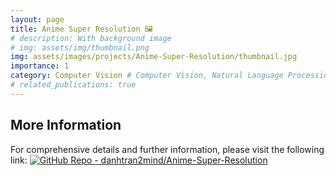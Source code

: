 ```yaml
---
layout: page
title: Anime Super Resolution 🖼️
# description: With background image
# img: assets/img/thumbnail.png
img: assets/images/projects/Anime-Super-Resolution/thumbnail.jpg
importance: 1
category: Computer Vision # Computer Vision, Natural Language Processing, Audio, Reinforcement Learning, Tabular
# related_publications: true
---
```


<!-- Include marked.js for Markdown parsing -->
<script src="https://cdn.jsdelivr.net/npm/marked/marked.min.js"></script>

<!-- Container for README content -->
<div id="readme-content"></div>

<script>
// Define the base URL for the repository
const baseUrl = 'https://raw.githubusercontent.com/danhtran2mind/Anime-Super-Resolution/main/';
const readmeUrl = baseUrl + 'README.md';

// Function to replace relative paths with absolute paths
function replaceRelativePaths(content, baseUrl) {
  const normalizedBaseUrl = baseUrl.endsWith('/') ? baseUrl : `${baseUrl}/`;
  let updatedContent = content
    .replace(/!\[(.*?)\]\((?!http)(.*?)\)/g, (match, alt, path) => {
      const cleanPath = path.replace(/^\.\//, '').replace(/^\//, '');
      return `![${alt}](${normalizedBaseUrl}${cleanPath})`;
    })
    .replace(/<img src="(?!http)([^"]+)"/g, (match, path) => {
      const cleanPath = path.replace(/^\.\//, '').replace(/^\//, '');
      return `<img src="${normalizedBaseUrl}${cleanPath}"`;
    })
    .replace(/<a href="(?!http)([^"]+)"/g, (match, path) => {
      const cleanPath = path.replace(/^\.\//, '').replace(/^\//, '');
      return `<a href="${normalizedBaseUrl}${cleanPath}"`;
    });
  return updatedContent;
}

// Fetch and render README content
fetch(readmeUrl)
  .then(response => {
    if (!response.ok) throw new Error(`Fetch failed with status ${response.status}`);
    return response.text();
  })
  .then(data => {
    const absoluteData = replaceRelativePaths(data, baseUrl);
    const markdownHtml = marked.parse(absoluteData);
    const readmeContentDiv = document.getElementById('readme-content');
    readmeContentDiv.innerHTML = markdownHtml;
  })
  .catch(error => {
    console.error('Error fetching README:', error);
    document.getElementById('readme-content').innerHTML = '<p>Error loading README content.</p>';
  });
</script>

## More Information

For comprehensive details and further information, please visit the following link: [![GitHub Repo - danhtran2mind/Anime-Super-Resolution](https://img.shields.io/badge/GitHub_Repo-danhtran2mind%2FAnime--Super--Resolution-blue?logo=github)](https://github.com/danhtran2mind/Anime-Super-Resolution/blob/main/README.md)